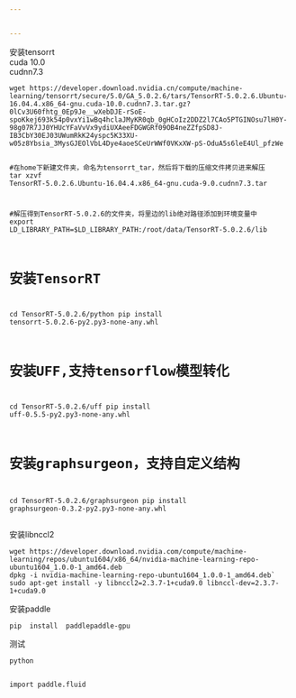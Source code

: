 ```yaml
---


---
```


<p>安装tensorrt<br>
cuda 10.0<br>
cudnn7.3</p>
<pre><code>wget https://developer.download.nvidia.cn/compute/machine-learning/tensorrt/secure/5.0/GA_5.0.2.6/tars/TensorRT-5.0.2.6.Ubuntu-16.04.4.x86_64-gnu.cuda-10.0.cudnn7.3.tar.gz?0lCv3U60fhtg_0Ep9Je__wXebDJE-rSoE-spoKkej693k54p0vxYi1wBq4hclaJMyKR0qb_0gHCoIz2DDZ2l7CAo5PTGINOsu7lH0Y-98g07R7JJ0YHUcYFaVvVx9ydiUXAeeFDGWGRf09OB4neZZfpSD8J-IB3CbY30EJ03UWumRkK24yspc5K33XU-w05z8Ybsia_3MysGJEOlVbL4Dye4aoeSCeUrWWf0VKxXW-pS-OduA5s6leE4Ul_pfzWe

#在home下新建文件夹，命名为tensorrt_tar，然后将下载的压缩文件拷贝进来解压
tar xzvf TensorRT-5.0.2.6.Ubuntu-16.04.4.x86_64-gnu.cuda-9.0.cudnn7.3.tar
 
#解压得到TensorRT-5.0.2.6的文件夹，将里边的lib绝对路径添加到环境变量中
export LD_LIBRARY_PATH=$LD_LIBRARY_PATH:/root/data/TensorRT-5.0.2.6/lib
 
# 安装TensorRT
cd TensorRT-5.0.2.6/python
pip install tensorrt-5.0.2.6-py2.py3-none-any.whl
 
# 安装UFF,支持tensorflow模型转化
cd TensorRT-5.0.2.6/uff
pip install uff-0.5.5-py2.py3-none-any.whl
 
# 安装graphsurgeon，支持自定义结构
cd TensorRT-5.0.2.6/graphsurgeon
pip install graphsurgeon-0.3.2-py2.py3-none-any.whl
</code></pre>
<p>安装libnccl2</p>
<pre><code>wget https://developer.download.nvidia.com/compute/machine-learning/repos/ubuntu1604/x86_64/nvidia-machine-learning-repo-ubuntu1604_1.0.0-1_amd64.deb
dpkg -i nvidia-machine-learning-repo-ubuntu1604_1.0.0-1_amd64.deb`
sudo apt-get install -y libnccl2=2.3.7-1+cuda9.0 libnccl-dev=2.3.7-1+cuda9.0
</code></pre>
<p>安装paddle</p>
<pre><code>pip  install  paddlepaddle-gpu
</code></pre>
<p>测试</p>
<pre><code>python

import  paddle.fluid
</code></pre>

